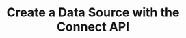 ---
# -------------------------- #
#          PAGE INFO         #
# -------------------------- #

title: Create a Data Source with the Connect API
#permalink: /developers/stitch-connect/guides/create-data-source-with-stitch-connect
summary: "Create a data source using the Stitch Connect API."

# product-type: "connect"
# content-type: "guide"
# content-id: "create-data-source"
# topics: "sources, connect api"

key: "create-source-connect-api"

layout: tutorial


# -------------------------- #
#      GUIDE PAGE INFO       #
# -------------------------- #

## This is used only on the /stitch-connect/guides page.
doc-type: "tutorial"
icon: source
order: 3

description: "Create and configure a data source using the Connect API."


# -------------------------- #
#   RELATED SIDEBAR LINKS    #
# -------------------------- #

related:
  - title: "Destination and source API availability"
    link: "{{ link.connect.guides.connection-reference | prepend: site.baseurl }}"

  - title: "Replication scheduling for sources using the Connect API"
    link: "{{ link.connect.guides.replication-scheduling-for-sources | prepend: site.baseurl }}"

  - title: "Select streams and fields with the Connect API"
    link: "{{ link.connect.guides.select-streams-and-fields | prepend: site.baseurl }}"

  - title: "Field selection and compatibility rules"
    link: "{{ link.connect.guides.field-selection-compatibility-rules | prepend: site.baseurl }}"

  - title: "Connect API reference"
    link: "{{ link.connect.api | prepend: site.baseurl }}"

# -------------------------- #
#         GUIDE INTRO        #
# -------------------------- #

intro: |
  {% include misc/data-files.html %}

  {{ page.summary }}


# -------------------------- #
#     GUIDE REQUIREMENTS     #
# -------------------------- #

requirements:
  - item: |
      **Access to Stitch Connect and valid Connect API credentials.** Connect access is a Stitch Enterprise feature. Refer to the [Connect API reference]({{ link.connect.api | flatify | prepend: site.baseurl }}#authentication) for more info on obtaining API credentials.


# -------------------------- #
#       TUTORIAL STEPS       #
# -------------------------- #

steps:
  - title: "Get the source's API type"
    anchor: "get-source-api-type"
    content: |
      To get started, you'll need to identify the API type of the data source you want to create. Every data source available in the Connect API has a `type`, and is typically similar to `platform.<source-type>`.

      For example: The API type for a Recurly source is `platform.recurly`.

      Refer to the [Destination and Source API Availability Reference]({{ link.connect.guides.connection-reference | prepend: site.baseurl | append: "#sources-api-availability" }}) to locate the API type for your data source.

  - title: "Get the source's report card"
    anchor: "get-source-report-card"
    content: |
      {% assign source-types = site.data.connect.core-objects.source-types %}

      When preparing for source creation, the next step is to get the report card for the source you want to create. The report card contains information about the steps required to fully configure a source.

      Use the [{{ source-types.get.method | upcase }} {{ source-types.get.name | flatify }} endpoint]({{ link.connect.api | append: source-types.get.anchor | prepend: site.baseurl }}) to get the report card for the source. In this example, we're retrieving the report card for a `platform.recurly` source:

      {% assign right-bracket = "}" %}

      ```json
      curl {{ site.data.connect.api.base-url | strip_newlines }}{{ source-types.get.name | flatify | remove: right-bracket | replace:"{source_type","platform.recurly" | strip_newlines }} \
           -H 'Content-Type: application/json' \
           -H 'Authorization: Bearer <CONNECT_API_TOKEN>'
      ```

      The response will be a [Source object]({{ link.connect.api | prepend: site.baseurl | append: site.data.connect.core-objects.sources.object }}) with a [Connection step object]({{ link.connect.api | append: site.data.connect.data-structures.connection-steps.section | prepend: site.baseurl }}):

      ```json
      {
        "type": "platform.recurly",
        "current_step": 1,
        "current_step_type": "form",
        "steps": [
          {
            "type": "form",
            "properties": [
              {
                "name": "anchor_time",
                "is_required": false,
                "is_credential": false,
                "system_provided": false,
                "property_type": "user_provided",
                "json_schema": {
                  "type": "string",
                  "format": "date-time"
                },
                "provided": false,
                "tap_mutable": false
              },
              {
                "name": "cron_expression",
                "is_required": false,
                "is_credential": false,
                "system_provided": false,
                "property_type": "user_provided",
                "json_schema": null,
                "provided": false,
                "tap_mutable": false
              },
              {
                "name": "frequency_in_minutes",
                "is_required": false,
                "is_credential": false,
                "system_provided": false,
                "property_type": "user_provided",
                "json_schema": {
                  "type": "string",
                  "pattern": "^1$|^30$|^60$|^360$|^720$|^1440$"
                },
                "provided": false,
                "tap_mutable": false
              },
              {
                "name": "image_version",
                "is_required": true,
                "is_credential": false,
                "system_provided": true,
                "property_type": "read_only",
                "json_schema": null,
                "provided": false,
                "tap_mutable": false
              },
              {
                "name": "start_date",
                "is_required": true,
                "is_credential": false,
                "system_provided": false,
                "property_type": "user_provided",
                "json_schema": {
                  "type": "string",
                  "pattern": "^\\d{4}-\\d{2}-\\d{2}T00:00:00Z$"
                },
                "provided": false,
                "tap_mutable": false
              },
              {
                "name": "api_key",
                "is_required": true,
                "is_credential": true,
                "system_provided": false,
                "property_type": "user_provided",
                "json_schema": {
                  "type": "string"
                },
                "provided": false,
                "tap_mutable": false
              },
              {
                "name": "subdomain",
                "is_required": true,
                "is_credential": false,
                "system_provided": false,
                "property_type": "user_provided",
                "json_schema": {
                  "type": "string"
                },
                "provided": false,
                "tap_mutable": false
              },
              {
                "name": "quota_limit",
                "is_required": true,
                "is_credential": false,
                "system_provided": false,
                "property_type": "user_provided",
                "json_schema": {
                  "anyOf": [
                    {
                      "type": "integer"
                    },
                    {
                      "type": "string",
                      "pattern": "^\\d+"
                    }
                  ]
                },
                "provided": false,
                "tap_mutable": false
              }
            ]
          },
          {
            "type": "discover_schema",
            "properties": []
          },
          {
            "type": "field_selection",
            "properties": []
          },
          {
            "type": "fully_configured",
            "properties": []
          }
        ],
        "details": {
          "pricing_tier": "premium",
          "pipeline_state": "released",
          "default_start_date": "-1 year",
          "default_scheduling_interval": 60,
          "protocol": "platform.recurly",
          "access": true
        }
      }
      ```

      **Note**: To create the source in your account, the `details.access` property must be `true`. This indicates that the plan your Stitch account is using has access to the source.

      For Recurly sources, the following steps are required to fully configure the source:

      1. **The `form` step**. Provide values for all required user-provided properties. These properties will have a `is_required: true` value and a `property_type: user_provided` value. Refer to the [{{ form-property.title }} documentation]({{ | append: "#" | append: form-property.key }}) for more info about these properties.

      2. **The `discover_schema` step.** Stitch runs a [connection check]({{ site.data.connect.core-objects.connection-checks.section | prepend: link.connect.api | prepend: site.baseurl }}) to test the provided `form` properties and detects the streams and fields available in the source. If all `form` properties are valid, including credentials, Stitch will automatically advance to the next step without any action required on your part.

         If the connection check fails, the source will remain on this step until a successful connection check completes.

      3. **The `field_selection` step**. Select the streams and fields you want to replicate.

  - title: "Create the source and complete the form step"
    anchor: "create-source-complete-form-step"
    content: |
      {% assign sources = site.data.connect.core-objects.sources %}

      Use the [{{ sources.create.method | upcase }} {{ sources.create.name | flatify }} endpoint]({{ link.connect.api | prepend: site.baseurl | append: sources.create.anchor }}) to create the Recurly source. The request body must include the following properties:

      {% assign form-property = site.developer-files | where:"key","source-form-properties-recurly-object" | first %}

      {% include developers/api-form-property-fields-logic.html content="source" %}

      - `type`: The API type of the source. In this example, this value will be `platform.recurly`.
      - `display_name`: {{ site.data.connect.general.common.attributes.display-name }}

         For example:  A display name of `Recurly` will create a destination schema named `recurly`.
      - `properties`: A [Properties object]({{ site.data.connect.data-structures.properties.section | prepend: link.connect.api | prepend: site.baseurl }}) containing the properties required to configure the source. Refer to the [Source form property documentation]({{ site.data.connect.data-structures.source-form-properties.section | prepend: link.connect.api | prepend: site.baseurl }}) for your source for more info about the required properties.

         For `platform.recurly`, the properties are:

         {% for attribute in all-form-attributes %}
         - `{{ attribute.name }}`{% if attribute.required == false %}*{% endif %}
         {% endfor %}

         <strong>*</strong> While these properties have a `is_required: false` value, you must provide a replication schedule for the source. Refer to the [Replication Scheduling for Sources Using the Connect API guide]({{ link.connect.guides.replication-scheduling-for-sources | prepend: site.baseurl }}) for more info and examples.

      This request will complete the `form` step outlined in the source's report card, which you retrieved in [Step 2](#get-source-report-card):

      ```json
      curl -X POST {{ site.data.connect.api.base-url | strip_newlines }}{{ site.data.connect.core-objects.sources.create.name | flatify | strip_newlines }} \
           -H 'Content-Type: application/json' \
           -H 'Authorization: Bearer <CONNECT_API_TOKEN>' \
           -d $'{
                  "type": "platform.recurly",
                  "display_name": "Recurly",
                  "properties": {
                    "start_date": "2018-01-10T00:00:00Z",
                    "api_key": "<RECURLY_API_KEY>",
                    "frequency_in_minutes": "60",
                    "quota_limit": "30",
                    "subdomain": "stitchdata"
                  }
                }'
      ```

      The response will be a [Source object]({{ link.connect.api | prepend: site.baseurl | append: site.data.connect.core-objects.sources.object }}) containing the source's ID, [report card]({{ link.connect.api | prepend: site.baseurl | append: site.data.connect.data-structures.report-cards.source.section }}), and current configuration status (`report_card.current_step_type`):

      ```json
      {
        "properties": {
          "frequency_in_minutes": "60",
          "image_version": "1.latest",
          "quota_limit": "30",
          "start_date": "2018-01-10T00:00:00Z",
          "subdomain": "stitchdata"
        },
        "updated_at": "2020-03-20T16:06:19Z",
        "schedule": null,
        "check_job_name": "116078.233312.check.bc876980-6ac4-11ea-9197-0ee6b2399f9b",
        "name": "recurly",
        "type": "platform.recurly",
        "deleted_at": null,
        "system_paused_at": null,
        "stitch_client_id": 116078,
        "paused_at": null,
        "id": 233312,                                   /* Source ID */
        "display_name": "Recurly",
        "created_at": "2020-03-20T16:03:16Z",
        "report_card": {
          "type": "platform.recurly",
          "current_step": 3,
          "current_step_type": "field_selection",       /* Configuration status */
          "steps": [
            {
              "type": "form",
              "properties": [
                {
                  "name": "anchor_time",
                  "is_required": false,
                  "is_credential": false,
                  "system_provided": false,
                  "property_type": "user_provided",
                  "json_schema": {
                    "type": "string",
                    "format": "date-time"
                  },
                  "provided": false,
                  "tap_mutable": false
                },
                {
                  "name": "cron_expression",
                  "is_required": false,
                  "is_credential": false,
                  "system_provided": false,
                  "property_type": "user_provided",
                  "json_schema": null,
                  "provided": false,
                  "tap_mutable": false
                },
                {
                  "name": "frequency_in_minutes",
                  "is_required": false,
                  "is_credential": false,
                  "system_provided": false,
                  "property_type": "user_provided",
                  "json_schema": {
                    "type": "string",
                    "pattern": "^1$|^30$|^60$|^360$|^720$|^1440$"
                  },
                  "provided": true,
                  "tap_mutable": false
                },
                {
                  "name": "image_version",
                  "is_required": true,
                  "is_credential": false,
                  "system_provided": true,
                  "property_type": "read_only",
                  "json_schema": null,
                  "provided": true,
                  "tap_mutable": false
                },
                {
                  "name": "start_date",
                  "is_required": true,
                  "is_credential": false,
                  "system_provided": false,
                  "property_type": "user_provided",
                  "json_schema": {
                    "type": "string",
                    "pattern": "^\\d{4}-\\d{2}-\\d{2}T00:00:00Z$"
                  },
                  "provided": true,
                  "tap_mutable": false
                },
                {
                  "name": "api_key",
                  "is_required": true,
                  "is_credential": true,
                  "system_provided": false,
                  "property_type": "user_provided",
                  "json_schema": {
                    "type": "string"
                  },
                  "provided": true,
                  "tap_mutable": false
                },
                {
                  "name": "subdomain",
                  "is_required": true,
                  "is_credential": false,
                  "system_provided": false,
                  "property_type": "user_provided",
                  "json_schema": {
                    "type": "string"
                  },
                  "provided": true,
                  "tap_mutable": false
                },
                {
                  "name": "quota_limit",
                  "is_required": true,
                  "is_credential": false,
                  "system_provided": false,
                  "property_type": "user_provided",
                  "json_schema": {
                    "anyOf": [
                      {
                        "type": "integer"
                      },
                      {
                        "type": "string",
                        "pattern": "^\\d+"
                      }
                    ]
                  },
                  "provided": true,
                  "tap_mutable": false
                }
              ]
            },
            {
              "type": "discover_schema",
              "properties": []
            },
            {
              "type": "field_selection",
              "properties": []
            },
            {
              "type": "fully_configured",
              "properties": []
            }
          ]
        }
      }
      ```

  - title: "Complete the field selection step"
    anchor: "complete-field-selection-step"
    content: |
      Next, you'll select the streams and fields you want to replicate from the source. Locate the source's ID in the source's report card - in this example, it's `233312` - and follow the steps in the [Select Streams and Fields with the Connect API guide]({{ link.connect.guides.select-streams-and-fields | prepend: site.baseurl }}).

      To complete field selection, at least one stream and one field in the stream must be selected. This includes fields that are automatically selected. For example: If a stream uses an `id` field as a Primary Key, this field will be automatically included when the stream is selected.

  - title: "Check the source's configuration status"
    anchor: "check-source-configuration-status"
    content: |
      After field selection, the source's configuration status should be `fully_configured`. When `fully_configured`, Stitch can begin replication for the source using the schedule and stream/field selection data you provided.

      You can verify the source's configuration status by sending a request to [{{ sources.retrieve.method | upcase }} {{ sources.retrieve.name | flatify }}]({{ link.connect.api | prepend: site.baseurl | append: sources.retrieve.anchor }}), replacing `{source_id}` with the source's ID:

      ```json
      curl {{ site.data.connect.api.base-url | strip_newlines }}{{ sources.retrieve.name | flatify | remove: right-bracket | replace:"{source_id","233312" | strip_newlines }} \
           -H 'Content-Type: application/json' \
           -H 'Authorization: Bearer <CONNECT_API_TOKEN>'
      ```

      The response will be a [Source object]({{ link.connect.api | prepend: site.baseurl | append: site.data.connect.core-objects.sources.object }}) containing the source's current configuration status (`report_card.current_step_type`):

      ```json
      {
        "properties": {
          "anchor_time": "2020-03-20T19:09:38.509Z",
          "frequency_in_minutes": "60",
          "image_version": "1.latest",
          "quota_limit": "30",
          "start_date": "2018-01-10T00:00:00Z",
          "subdomain": "stitchdata"
        },
        "updated_at": "2020-03-20T19:09:03Z",
        "schedule": {
          "type": "interval",
          "unit": "minute",
          "interval": 60.0,
          "next_fire_time": "2020-03-20T19:09:38Z"
        },
        "name": "recurly",
        "type": "platform.recurly",
        "deleted_at": null,
        "system_paused_at": null,
        "stitch_client_id": 116078,
        "paused_at": null,
        "id": 233312,
        "display_name": "Recurly",
        "created_at": "2020-03-20T16:03:16Z",
        "report_card": {
          "type": "platform.recurly",
          "current_step": 4,
          "current_step_type": "fully_configured",       /* Configuration status */
          "steps": [
            {
              "type": "form",
              "properties": [
                {
                  "name": "anchor_time",
                  "is_required": false,
                  "is_credential": false,
                  "system_provided": false,
                  "property_type": "user_provided",
                  "json_schema": {
                    "type": "string",
                    "format": "date-time"
                  },
                  "provided": true,
                  "tap_mutable": false
                },
                {
                  "name": "cron_expression",
                  "is_required": false,
                  "is_credential": false,
                  "system_provided": false,
                  "property_type": "user_provided",
                  "json_schema": null,
                  "provided": false,
                  "tap_mutable": false
                },
                {
                  "name": "frequency_in_minutes",
                  "is_required": false,
                  "is_credential": false,
                  "system_provided": false,
                  "property_type": "user_provided",
                  "json_schema": {
                    "type": "string",
                    "pattern": "^1$|^30$|^60$|^360$|^720$|^1440$"
                  },
                  "provided": true,
                  "tap_mutable": false
                },
                {
                  "name": "image_version",
                  "is_required": true,
                  "is_credential": false,
                  "system_provided": true,
                  "property_type": "read_only",
                  "json_schema": null,
                  "provided": true,
                  "tap_mutable": false
                },
                {
                  "name": "start_date",
                  "is_required": true,
                  "is_credential": false,
                  "system_provided": false,
                  "property_type": "user_provided",
                  "json_schema": {
                    "type": "string",
                    "pattern": "^\\d{4}-\\d{2}-\\d{2}T00:00:00Z$"
                  },
                  "provided": true,
                  "tap_mutable": false
                },
                {
                  "name": "api_key",
                  "is_required": true,
                  "is_credential": true,
                  "system_provided": false,
                  "property_type": "user_provided",
                  "json_schema": {
                    "type": "string"
                  },
                  "provided": true,
                  "tap_mutable": false
                },
                {
                  "name": "subdomain",
                  "is_required": true,
                  "is_credential": false,
                  "system_provided": false,
                  "property_type": "user_provided",
                  "json_schema": {
                    "type": "string"
                  },
                  "provided": true,
                  "tap_mutable": false
                },
                {
                  "name": "quota_limit",
                  "is_required": true,
                  "is_credential": false,
                  "system_provided": false,
                  "property_type": "user_provided",
                  "json_schema": {
                    "anyOf": [
                      {
                        "type": "integer"
                      },
                      {
                        "type": "string",
                        "pattern": "^\\d+"
                      }
                    ]
                  },
                  "provided": true,
                  "tap_mutable": false
                }
              ]
            },
            {
              "type": "discover_schema",
              "properties": []
            },
            {
              "type": "field_selection",
              "properties": []
            },
            {
              "type": "fully_configured",
              "properties": []
            }
          ]
        }
      }
      ```

      TODO- FINISH THIS SECTION



# -------------------------- #
#        NEXT STEPS          #
# -------------------------- #

next-steps: |
  Congratulations on configuring a data source using the Connect API!

  TODO- Add links to other Connect stuff
---